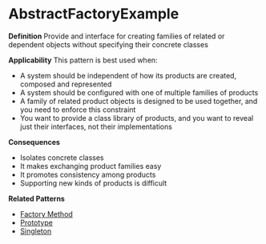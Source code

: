 # AbstractFactoryExample

**Definition** 
Provide and interface for creating families of related or dependent objects without specifying their concrete classes

**Applicability**
This pattern is best used when:

- A system should be independent of how its products are created, composed and represented
- A system should be configured with one of multiple families of products
- A family of related product objects is designed to be used together, and you need to enforce this constraint
- You want to provide a class library of products, and you want to reveal just their interfaces, not their implementations

**Consequences**

- Isolates concrete classes
- It makes exchanging product families easy
- It promotes consistency among products
- Supporting new kinds of products is difficult

**Related Patterns**

- [Factory Method](https://github.com/andreidana/FactoryMethodExample)
- [Prototype](https://github.com/andreidana/PrototypeExample)
- [Singleton](https://github.com/andreidana/SingletonExample)